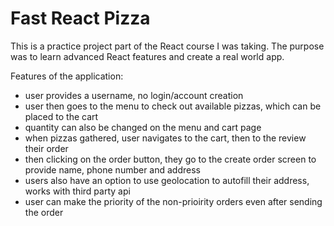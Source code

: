 # Fast React Pizza

This is a practice project part of the React course I was taking. The purpose was to learn advanced React features and create a real world app.

Features of the application:

- user provides a username, no login/account creation
- user then goes to the menu to check out available pizzas, which can be placed to the cart
- quantity can also be changed on the menu and cart page
- when pizzas gathered, user navigates to the cart, then to the review their order
- then clicking on the order button, they go to the create order screen to provide name, phone number and address
- users also have an option to use geolocation to autofill their address, works with third party api
- user can make the priority of the non-prioirity orders even after sending the order
